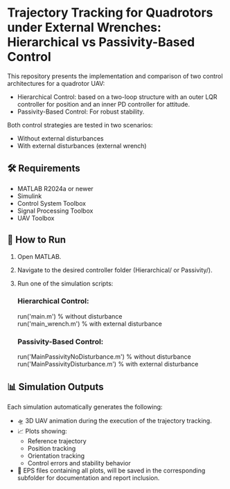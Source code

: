 # Trajectory Tracking for Quadrotors under External Wrenches: Hierarchical vs Passivity-Based Control


This repository presents the implementation and comparison of two control architectures for a quadrotor UAV:

- Hierarchical Control: based on a two-loop structure with an outer LQR controller for position and an inner PD controller for attitude.
- Passivity-Based Control: For robust stability.

Both control strategies are tested in two scenarios:
- Without external disturbances
- With external disturbances (external wrench)


## 🛠 Requirements

- MATLAB R2024a or newer  
- Simulink  
- Control System Toolbox
- Signal Processing Toolbox
- UAV Toolbox

## 🚀 How to Run

1. Open MATLAB.
2. Navigate to the desired controller folder (Hierarchical/ or Passivity/).
3. Run one of the simulation scripts:
   ### Hierarchical Control:
   
   run('main.m')           % without disturbance  
   run('main_wrench.m')    % with external disturbance
   
   ### Passivity-Based Control:
   
   run('MainPassivityNoDisturbance.m')     % without disturbance  
   run('MainPassivityDisturbance.m')       % with external disturbance  
   

## 📊 Simulation Outputs

Each simulation automatically generates the following:

- 🛸 3D UAV animation during the execution of the trajectory tracking.
- 📈 Plots showing:
  - Reference trajectory
  - Position tracking 
  - Orientation tracking 
  - Control errors and stability behavior
- 💾 EPS files containing all plots, will be saved in the corresponding subfolder for documentation and report inclusion.
